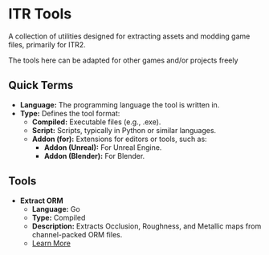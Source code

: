 # **ITR Tools**

A collection of utilities designed for extracting assets and modding game files, primarily for ITR2.

The tools here can be adapted for other games and/or projects freely

## Quick Terms

- **Language:** The programming language the tool is written in.
- **Type:** Defines the tool format:
  - **Compiled:** Executable files (e.g., .exe).
  - **Script:** Scripts, typically in Python or similar languages.
  - **Addon (for):** Extensions for editors or tools, such as:
    - **Addon (Unreal):** For Unreal Engine.
    - **Addon (Blender):** For Blender.

## **Tools**

- **Extract ORM**
  - **Language:** Go
  - **Type:** Compiled
  - **Description:** Extracts Occlusion, Roughness, and Metallic maps from channel-packed ORM files.
  - [Learn More](cmd/extract-orm/)
